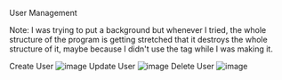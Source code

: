 User Management

Note: I was trying to put a background but whenever I tried, the whole structure of the program is getting stretched that it destroys the whole structure of it, maybe because I didn't use the <body> tag while I was making it.



Create User
![image](https://github.com/user-attachments/assets/f5334062-4497-47b7-8562-07daf57862bb)
Update User
![image](https://github.com/user-attachments/assets/019cd93a-10c9-4829-b655-d2ce6f2efdec)
Delete User
![image](https://github.com/user-attachments/assets/6261aaed-06ad-4a8f-8ad5-be86917d4b38)

